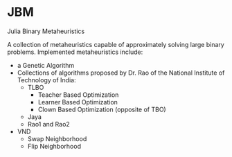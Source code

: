 # JBM
Julia Binary Metaheuristics

A collection of metaheuristics capable of approximately solving large binary problems. Implemented metaheuristics include:

* a Genetic Algorithm
* Collections of algorithms proposed by Dr. Rao of the National Institute of Technology of India:
  * TLBO
    * Teacher Based Optimization
    * Learner Based Optimization
    * Clown Based Optimization (opposite of TBO)
  * Jaya
  * Rao1 and Rao2
* VND
  * Swap Neighborhood
  * Flip Neighborhood
